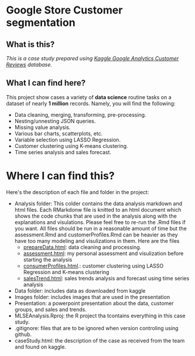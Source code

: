 # Google Store Customer segmentation

## What is this?
  *This is a case study prepared using [Kaggle Google Analytics Customer Reviews](https://www.kaggle.com/competitions/ga-customer-revenue-prediction/data) database.*
## What I can find here?
  This project show cases a variety of **data science** routine tasks on a dataset of nearly **1 million** records. Namely, you will find the following:
   * Data cleaning, merging, transforming, pre-processing.
   * Nesting/unnesting JSON queries.
   * Missing value analysis.
   * Various bar charts, scatterplots, etc.
   * Variable selection using LASSO Regression.
   * Customer clustering using K-means clustering.
   * Time series analysis and sales forecast.
    
# Where I can find this?
Here's the description of each file and folder in the project:

* Analysis folder: This colder contains the data analysis markdown and html files. Each RMarkdonw file is knitted to an html document which shows the code chunks that are used in the analysis along with the explanations and visulations. Please feel free to re-run the .Rmd files if you want. All files should be run in a reasonable amount of time but the assessment.Rmd and customerProfiles.Rmd can be heavier as they have too many modeling and visulizations in them. Here are the files
  + [prepareData.html](https://htmlpreview.github.io/?https://github.com/sajjaddehnoei/Customer-Segmentation-with-Google-Analytics-Data/blob/main/Analysis/prepareData.html): data cleaning and processing.
  + [assessment.html](https://htmlpreview.github.io/?https://github.com/sajjaddehnoei/Customer-Segmentation-with-Google-Analytics-Data/blob/main/Analysis/assessment.html): my personal assessment and visulization before starting the analysis
  + [consumerProfiles.html](https://htmlpreview.github.io/?https://github.com/sajjaddehnoei/Customer-Segmentation-with-Google-Analytics-Data/blob/main/Analysis/consumerProfiles.html).: customer clustering using LASSO Regression and K-means clustering
  + [salesTrend.html](https://htmlpreview.github.io/?https://github.com/sajjaddehnoei/Customer-Segmentation-with-Google-Analytics-Data/blob/main/Analysis/salesTrends.html): sales trends analysis and forecast using time series analysis
* Data folder: includes data as downloaded from kaggle
* Images folder: includes images that are used in the presentation
* Presentation: a powerpoint presentation about the data, customer groups, and sales and trends.
* MLSEAnalysis.Rproj: the R project tha tcontains everything in this case study.
* .gitignore: files that are to be ignored when version controling using github.
* caseStudy.html: the description of the case as received from the team and found on kaggle.
